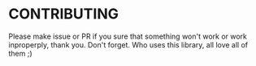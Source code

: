 # CONTRIBUTING

Please make issue or PR if you sure that something won't work or work inproperply, thank you.
Don't forget. Who uses this library, all love all of them ;)
